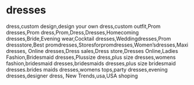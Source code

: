 dresses
=======

dress,custom design,design your own dress,custom outfit,Prom dresses,Prom dress,Prom,Dress,Dresses,Homecoming dresses,Bride,Evening wear,Cocktail dresses,Weddingdresses,Prom dressstore,Best promdresses,Storesforpromdresses,Women’sdresses,Maxi dresses, Online dresses,Dress sales,Dress store,Dresses Online,Ladies Fashion,Bridesmaid dresses,Plussize dress,plus size dresses,womens fashion,bridesmaid dresses,bridesmaids dresses,plus size bridesmaid dresses.brides maids dresses,womens tops,party dresses,evening dresses,designer dress,  New Trends,usa,USA shoping
